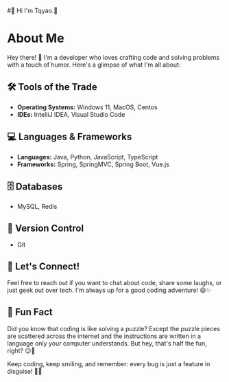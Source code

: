 #👋 Hi I'm Tqyao.🌈

<!--
**tqyao/tqyao** is a ✨ _special_ ✨ repository because its `README.md` (this file) appears on your GitHub profile.

Here are some ideas to get you started:

- 🔭 I’m currently working on ...
- 🌱 I’m currently learning ...
- 👯 I’m looking to collaborate on ...
- 🤔 I’m looking for help with ...
- 💬 Ask me about ...
- 📫 How to reach me: ...
- 😄 Pronouns: ...
- ⚡ Fun fact: ...
-->

# About Me

Hey there! 👋 I'm a developer who loves crafting code and solving problems with a touch of humor. Here's a glimpse of what I'm all about:

## 🛠️ Tools of the Trade
- **Operating Systems:** Windows 11, MacOS, Centos
- **IDEs:** IntelliJ IDEA, Visual Studio Code

## 💻 Languages & Frameworks
- **Languages:** Java, Python, JavaScript, TypeScript
- **Frameworks:** Spring, SpringMVC, Spring Boot, Vue.js

## 🗄️ Databases
- MySQL, Redis

## 🤝 Version Control
- Git

## 🚀 Let's Connect!
Feel free to reach out if you want to chat about code, share some laughs, or just geek out over tech. I'm always up for a good coding adventure! 😄✨

## 🌟 Fun Fact
Did you know that coding is like solving a puzzle? Except the puzzle pieces are scattered across the internet and the instructions are written in a language only your computer understands. But hey, that's half the fun, right? 😉🧩

Keep coding, keep smiling, and remember: every bug is just a feature in disguise! 🐛✨

